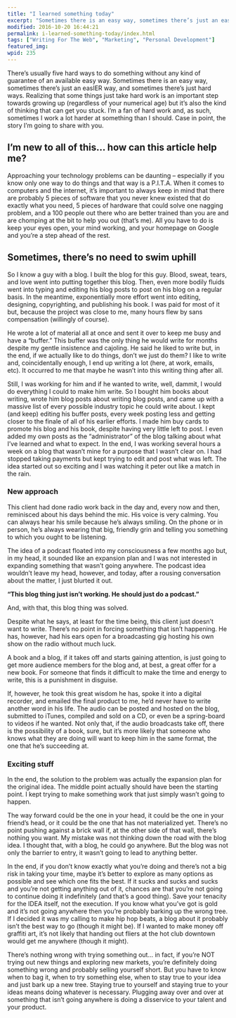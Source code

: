 ```yaml
---
title: "I learned something today"
excerpt: "Sometimes there is an easy way, sometimes there’s just an easIER way, and sometimes there’s just hard ways."
modified: 2016-10-20 16:44:21
permalink: i-learned-something-today/index.html
tags: ["Writing For The Web", "Marketing", "Personal Development"]
featured_img:
wpid: 235
---
```



There’s usually five hard ways to do something without any kind of guarantee of an available easy way. Sometimes there is an easy way, sometimes there’s just an easIER way, and sometimes there’s just hard ways. Realizing that some things just take hard work is an important step towards growing up (regardless of your numerical age) but it’s also the kind of thinking that can get you stuck. I’m a fan of hard work and, as such, sometimes I work a lot harder at something than I should. Case in point, the story I’m going to share with you.

## I’m new to all of this… how can this article help me?

Approaching your technology problems can be daunting – especially if you know only one way to do things and that way is a P.I.T.A. When it comes to computers and the internet, it’s important to always keep in mind that there are probably 5 pieces of software that you never knew existed that do exactly what you need, 5 pieces of hardware that could solve one nagging problem, and a 100 people out there who are better trained than you are and are chomping at the bit to help you out (that’s me). All you have to do is keep your eyes open, your mind working, and your homepage on Google and you’re a step ahead of the rest.

## Sometimes, there’s no need to swim uphill

So I know a guy with a blog. I built the blog for this guy. Blood, sweat, tears, and love went into putting together this blog. Then, even more bodily fluids went into typing and editing his blog posts to post on his blog on a regular basis. In the meantime, exponentially more effort went into editing, designing, copyrighting, and publishing his book. I was paid for most of it but, because the project was close to me, many hours flew by sans compensation (willingly of course).

He wrote a lot of material all at once and sent it over to keep me busy and have a “buffer.” This buffer was the only thing he would write for months despite my gentle insistence and cajoling. He said he liked to write but, in the end, if we actually like to do things, don’t we just do them? I like to write and, coincidentally enough, I end up writing a lot (here, at work, emails, etc). It occurred to me that maybe he wasn’t into this writing thing after all.

Still, I was working for him and if he wanted to write, well, dammit, I would do everything I could to make him write. So I bought him books about writing, wrote him blog posts about writing blog posts, and came up with a massive list of every possible industry topic he could write about. I kept (and keep) editing his buffer posts, every week posting less and getting closer to the finale of all of his earlier efforts. I made him buy cards to promote his blog and his book, despite having very little left to post. I even added my own posts as the “administrator” of the blog talking about what I’ve learned and what to expect. In the end, I was working several hours a week on a blog that wasn’t mine for a purpose that I wasn’t clear on. I had stopped taking payments but kept trying to edit and post what was left. The idea started out so exciting and I was watching it peter out like a match in the rain.

### New approach

This client had done radio work back in the day and, every now and then, reminisced about his days behind the mic. His voice is very calming. You can always hear his smile because he’s always smiling. On the phone or in person, he’s always wearing that big, friendly grin and telling you something to which you ought to be listening.

The idea of a podcast floated into my consciousness a few months ago but, in my head, it sounded like an expansion plan and I was not interested in expanding something that wasn’t going anywhere. The podcast idea wouldn’t leave my head, however, and today, after a rousing conversation about the matter, I just blurted it out.

**“This blog thing just isn’t working. He should just do a podcast.”**

And, with that, this blog thing was solved.

Despite what he says, at least for the time being, this client just doesn’t want to write. There’s no point in forcing something that isn’t happening. He has, however, had his ears open for a broadcasting gig hosting his own show on the radio without much luck.

A book and a blog, if it takes off and starts gaining attention, is just going to get more audience members for the blog and, at best, a great offer for a new book. For someone that finds it difficult to make the time and energy to write, this is a punishment in disguise.

If, however, he took this great wisdom he has, spoke it into a digital recorder, and emailed the final product to me, he’d never have to write another word in his life. The audio can be posted and hosted on the blog, submitted to iTunes, compiled and sold on a CD, or even be a spring-board to videos if he wanted. Not only that, if the audio broadcasts take off, there is the possibility of a book, sure, but it’s more likely that someone who knows what they are doing will want to keep him in the same format, the one that he’s succeeding at.

### Exciting stuff

In the end, the solution to the problem was actually the expansion plan for the original idea. The middle point actually should have been the starting point. I kept trying to make something work that just simply wasn’t going to happen.

The way forward could be the one in your head, it could be the one in your friend’s head, or it could be the one that has not materialized yet. There’s no point pushing against a brick wall if, at the other side of that wall, there’s nothing you want. My mistake was not thinking down the road with the blog idea. I thought that, with a blog, he could go anywhere. But the blog was not only the barrier to entry, it wasn’t going to lead to anything better.

In the end, if you don’t know exactly what you’re doing and there’s not a big risk in taking your time, maybe it’s better to explore as many options as possible and see which one fits the best. If it sucks and sucks and sucks and you’re not getting anything out of it, chances are that you’re not going to continue doing it indefinitely (and that’s a good thing). Save your tenacity for the IDEA itself, not the execution. If you know what you’ve got is gold and it’s not going anywhere then you’re probably barking up the wrong tree. If I decided it was my calling to make hip hop beats, a blog about it probably isn’t the best way to go (though it might be). If I wanted to make money off graffiti art, it’s not likely that handing out fliers at the hot club downtown would get me anywhere (though it might).

There’s nothing wrong with trying something out… in fact, if you’re NOT trying out new things and exploring new markets, you’re definitely doing something wrong and probably selling yourself short. But you have to know when to bag it, when to try something else, when to stay true to your idea and just bark up a new tree. Staying true to yourself and staying true to your ideas means doing whatever is necessary. Plugging away over and over at something that isn’t going anywhere is doing a disservice to your talent and your product.
